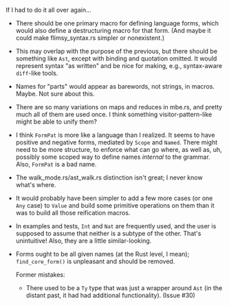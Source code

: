 If I had to do it all over again...

* There should be one primary macro for defining language forms,
  which would also define a destructuring macro for that form.
  (And maybe it could make flimsy_syntax.rs simpler or nonexistent.)
* This may overlap with the purpose of the previous,
  but there should be something like `Ast`, except with binding and quotation omitted.
  It would represent syntax "as written"
  and be nice for making, e.g., syntax-aware `diff`-like tools.
* Names for "parts" would appear as barewords, not strings, in macros. Maybe. Not sure about this.
* There are so many variations on maps and reduces in mbe.rs,
  and pretty much all of them are used once.
  I think something visitor-pattern-like might be able to unify them?
* I think `FormPat` is more like a language than I realized.
  It seems to have positive and negative forms, mediated by `Scope` and `Named`.
  There might need to be more structure, to enforce what can go where,
  as well as, uh, possibly some scoped way to define names *internal* to the grammar.
  Also, `FormPat` is a bad name.
* The walk_mode.rs/ast_walk.rs distinction isn't great; I never know what's where.
* It would probably have been simpler to add a few more cases (or one `Any` case) to `Value`
    and build some primitive operations on them
   than it was to build all those reification macros.
* In examples and tests, `Int` and `Nat` are frequently used,
  and the user is supposed to assume that neither is a subtype of the other.
  That's unintuitive!
  Also, they are a little similar-looking.
* Forms ought to be all given names (at the Rust level, I mean);
   `find_core_form()` is unpleasant and should be removed.

  Former mistakes:
  * There used to be a `Ty` type that was just a wrapper around `Ast` (in the
    distant past, it had had additional functionality). (Issue #30)
